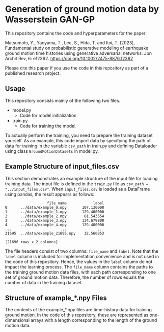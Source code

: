 # Generation of ground motion data by Wasserstein GAN-GP
This repository contains the code and hyperparameters for the paper:

Matsumoto, Y., Yaoyama, T., Lee, S., Hida, T. and Itoi, T. (2023), Fundamental study on probabilistic generative modeling of earthquake ground motion time histories using generative adversarial networks. Jpn Archit Rev, 6: e12392. https://doi.org/10.1002/2475-8876.12392

Please cite this paper if you use the code in this repository as part of a published research project.

## Usage
This repository consists mainly of the following two files.

- model.py
  - Code for model initialization.
- train.py
  - Code for training the model.

To actually perform the training, you need to prepare the training dataset yourself. As an example,
this code import data by specifying the path of data for training in the variable `csv_path` in train.py and defining Dataloader using class `GroundMotionDatasets` in model.py.

## Example Structure of input_files.csv
This section demonstrates an example structure of the input file for loading training data. The input file is defined in the `train.py` file as `csv_path = "../input_files.csv"`. When `input_files.csv` is loaded as a DataFrame using pandas, the result appears as follows:
```
                   file_name            label
0      ../data/example_0.npy       107.130000
1      ../data/example_1.npy       129.400000
2      ../data/example_2.npy        81.543554
3      ../data/example_3.npy       134.679800
4      ../data/example_4.npy       129.400000
...                      ...              ...
21695  ../data/example_21695.npy    32.560853

[21696 rows x 2 columns]
```
The file headers consist of two columns: `file_name` and `label`. Note that the `label` column is included for implementation convenience and is not used in the code of this repository. Hence, the values in the `label` column do not impact the learning process. The `file_name` column contains the paths to the training ground motion data files, with each path corresponding to one set of ground motion data. Therefore, the number of rows equals the number of data in the training dataset.

## Structure of example_*.npy Files
The contents of the example_*.npy files are time-history data for training ground motion. In the code of this repository, these are represented as one-dimensional arrays with a length corresponding to the length of the ground motion data.
